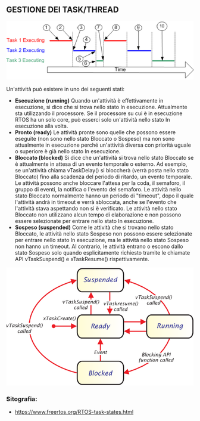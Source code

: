 

## **GESTIONE DEI TASK/THREAD**



<img src="suspending.gif" alt="alt text" width="700">

Un'attività può esistere in uno dei seguenti stati:

- **Esecuzione (running)**
Quando un'attività è effettivamente in esecuzione, si dice che si trova nello stato In esecuzione. Attualmente sta utilizzando il processore. Se il processore su cui è in esecuzione RTOS ha un solo core, può esserci solo un'attività nello stato In esecuzione alla volta.
- **Pronto (ready)**
Le attività pronte sono quelle che possono essere eseguite (non sono nello stato Bloccato o Sospeso) ma non sono attualmente in esecuzione perché un'attività diversa con priorità uguale o superiore è già nello stato In esecuzione.
- **Bloccato (blocked)**
Si dice che un'attività si trova nello stato Bloccato se è attualmente in attesa di un evento temporale o esterno. Ad esempio, se un'attività chiama vTaskDelay() si bloccherà (verrà posta nello stato Bloccato) fino alla scadenza del periodo di ritardo, un evento temporale. Le attività possono anche bloccare l'attesa per la coda, il semaforo, il gruppo di eventi, la notifica o l'evento del semaforo. Le attività nello stato Bloccato normalmente hanno un periodo di "timeout", dopo il quale l'attività andrà in timeout e verrà sbloccata, anche se l'evento che l'attività stava aspettando non si è verificato.
Le attività nello stato Bloccato non utilizzano alcun tempo di elaborazione e non possono essere selezionate per entrare nello stato In esecuzione.
- **Sospeso (suspended)**
Come le attività che si trovano nello stato Bloccato, le attività nello stato Sospeso non possono essere selezionate per entrare nello stato In esecuzione, ma le attività nello stato Sospeso non hanno un timeout. Al contrario, le attività entrano o escono dallo stato Sospeso solo quando esplicitamente richiesto tramite le chiamate API vTaskSuspend() e xTaskResume() rispettivamente.


<img src="5-Figure1-1.png" alt="alt text" width="700">



### **Sitografia**:
- https://www.freertos.org/RTOS-task-states.html
